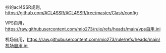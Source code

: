 抄的acl4SSR规则，https://github.com/ACL4SSR/ACL4SSR/tree/master/Clash/config

VPS自用，https://raw.githubusercontent.com/mio273/rule/refs/heads/main/vps自用.ini

机场自用，https://raw.githubusercontent.com/mio273/rule/refs/heads/main/机场自用.ini

